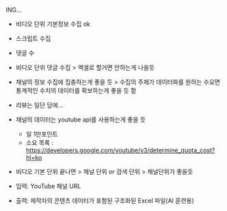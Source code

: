 ING...

- 비디오 단위 기본정보 수집 ok
- 스크립트 수집 
- 댓글 수 
- 비디오 단위 댓글 수집 > 엑셀로 할거면 안하는게 나을듯

- 채널의 정보 수집에 집충하는게 좋을 듯 > 수집의 주체가 데이터화를 원하는 수요면 통계적인 수치의 데이터를 확보하는게 좋을 듯 함 
- 리뷰는 일단 담에... 
- 채널의 데이터는 youtube api를 사용하는게 좋을 듯 
  - 일 1만포인트 
  - 소요 목록 : https://developers.google.com/youtube/v3/determine_quota_cost?hl=ko

- 비디오 기본 단위 끝나면 > 채널 단위 or 검색 단위 > 채널단위가 좋을듯 
- 입력: YouTube 채널 URL 
- 출력: 제작자의 콘텐츠 데이터가 포함된 구조화된 Excel 파일(AI 훈련용)